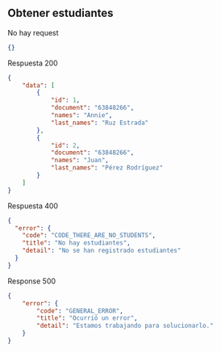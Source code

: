 ## Obtener estudiantes

No hay request

```json
{}
```

Respuesta 200
```json
{
    "data": [
        {
            "id": 1,
            "document": "63848266",
            "names": "Annie",
            "last_names": "Ruz Estrada"
        },
        {
            "id": 2,
            "document": "63848266",
            "names": "Juan",
            "last_names": "Pérez Rodríguez"
        }
    ]
}
```

Respuesta 400

```json
{
  "error": {
    "code": "CODE_THERE_ARE_NO_STUDENTS",
    "title": "No hay estudiantes",
    "detail": "No se han registrado estudiantes"
  }
}
```

Response 500

```json
{
    "error": {
        "code": "GENERAL_ERROR",
        "title": "Ocurrió un error",
        "detail": "Estamos trabajando para solucionarlo."
    }
}
```
